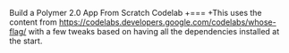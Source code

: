 Build a Polymer 2.0 App From Scratch Codelab
+===
+This uses the content from https://codelabs.developers.google.com/codelabs/whose-flag/ with a few tweaks based on having all the dependencies installed at the start.
